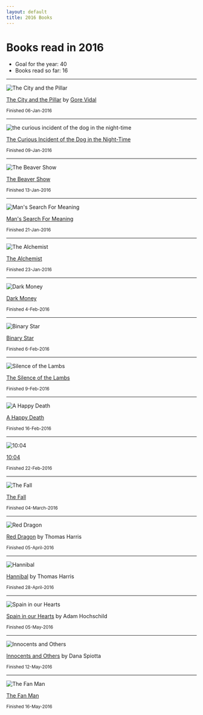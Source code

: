 ```yaml
---
layout: default
title: 2016 Books
---
```


# Books read in 2016

* Goal for the year: 40
* Books read so far: 16

---


![The City and the Pillar](/i/City_and_the_Pillar.JPG)

[The City and the Pillar](https://en.wikipedia.org/wiki/The_City_and_the_Pillar) by [Gore Vidal](https://en.wikipedia.org/wiki/Gore_Vidal)

<small>Finished 06-Jan-2016</small>

---

![the curious incident of the dog in the night-time](/i/curiousincident.jpg)

[The Curious Incident of the Dog in the Night-Time](https://en.wikipedia.org/wiki/The_Curious_Incident_of_the_Dog_in_the_Night-Time)

<small>Finished 09-Jan-2016</small>

---

![The Beaver Show](/i/beavershow.jpg)

[The Beaver Show](http://www.amazon.com/dp/B019O2L396?ref_=pe_2427780_160035660)

<small>Finished 13-Jan-2016</small>

---

![Man's Search For Meaning](/i/searchformeaning.jpg)

[Man's Search For Meaning](https://en.wikipedia.org/wiki/Man%27s_Search_for_Meaning)

<small>Finished 21-Jan-2016</small>

---

![The Alchemist](/i/alchemist.jpg)

[The Alchemist](https://en.wikipedia.org/wiki/The_Alchemist_(novel))

<small>Finished 23-Jan-2016</small>

---

![Dark Money](/i/darkmoney.jpg)

[Dark Money](http://www.amazon.com/Dark-Money-History-Billionaires-Radical/dp/0385535597)

<small>Finished 4-Feb-2016</small>

---

![Binary Star](/i/binarystar.jpg)

[Binary Star](http://twodollarradio.com/products/binary-star)

<small>Finished 6-Feb-2016</small>

---

![Silence of the Lambs](/i/silencelambs.jpg)

[The Silence of the Lambs](https://en.wikipedia.org/wiki/The_Silence_of_the_Lambs_(novel))

<small>Finished 9-Feb-2016</small>

---

![A Happy Death](/i/ahappydeath.jpeg)

[A Happy Death](https://en.wikipedia.org/wiki/A_Happy_Death)

<small>Finished 16-Feb-2016</small>

---

![10:04](/i/1004.jpeg)

[10:04](http://www.npr.org/2014/09/03/345107284/10-04-a-strange-spectacular-novel-connecting-several-plotlines)

<small>Finished 22-Feb-2016</small>

---

![The Fall](/i/thefall.jpg)

[The Fall](https://en.wikipedia.org/wiki/The_Fall_(Camus_novel))

<small>Finished 04-March-2016</small>

---

![Red Dragon](/i/reddragon.jpg)

[Red Dragon](https://en.wikipedia.org/wiki/Red_Dragon_(novel)) by Thomas Harris

<small>Finished 05-April-2016</small>

---

![Hannibal](/i/hannibal.jpg)

[Hannibal](https://en.wikipedia.org/wiki/Hannibal_(Harris_novel)) by Thomas Harris

<small>Finished 28-April-2016</small>

---

![Spain in our Hearts](/i/spaininourhearts.jpg)

[Spain in our Hearts](http://www.nytimes.com/2016/04/03/books/review/spain-in-our-hearts-by-adam-hochschild.html?_r=0) by Adam Hochschild

<small>Finished 05-May-2016</small>

---

![Innocents and Others](/i/innocentsandothers.jpg)

[Innocents and Others](http://books.simonandschuster.com/Innocents-and-Others/Dana-Spiotta/9781501122729) by Dana Spiotta

<small>Finished 12-May-2016</small>

---

![The Fan Man](/i/fanman.jpg)

[The Fan Man](https://en.wikipedia.org/wiki/The_Fan_Man)

<small>Finished 16-May-2016</small>